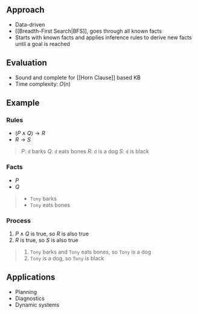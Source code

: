 ## Approach

- Data-driven
- [[Breadth-First Search|BFS]], goes through all known facts
- Starts with known facts and applies inference rules to derive new facts until a goal is reached

## Evaluation

- Sound and complete for [[Horn Clause]] based KB
- Time complexity: $O(n)$

## Example

### Rules

- $(P\land Q)\rightarrow R$
- $R\rightarrow S$

> $P$: `d` barks
> $Q$: `d` eats bones
> $R$: `d` is a dog
> $S$: `d` is black

### Facts

- $P$
- $Q$

> - `Tony` barks
> - `Tony` eats bones

### Process

1. $P\land Q$ is true, so $R$ is also true
2. $R$ is true, so $S$ is also true

> 1. `Tony` barks and `Tony` eats bones, so `Tony` is a dog
> 2. `Tony` is a dog, so `Tony` is black

## Applications

- Planning
- Diagnostics
- Dynamic systems
